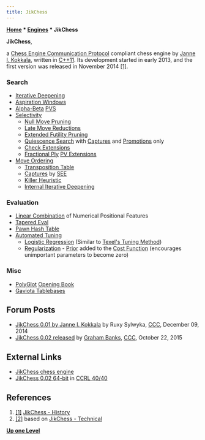 ```yaml
---
title: JikChess
---
```

**[Home](Home "Home") \* [Engines](Engines "Engines") \* JikChess**


**JikChess**,  

a [Chess Engine Communication Protocol](Chess_Engine_Communication_Protocol "Chess Engine Communication Protocol") compliant chess engine by [Janne I. Kokkala](index.php?title=Janne_I._Kokkala&action=edit&redlink=1 "Janne I. Kokkala (page does not exist)"), written in [C++11](Cpp "Cpp"). Its development started in early 2013, and the first version was released in November 2014 <a id="cite-note-1" href="#cite-ref-1">[1]</a>.



### Search


* [Iterative Deepening](Iterative_Deepening "Iterative Deepening")
* [Aspiration Windows](Aspiration_Windows "Aspiration Windows")
* [Alpha-Beta](Alpha-Beta "Alpha-Beta") [PVS](Principal_Variation_Search "Principal Variation Search")
* [Selectivity](Selectivity "Selectivity")
	+ [Null Move Pruning](Null_Move_Pruning "Null Move Pruning")
	+ [Late Move Reductions](Late_Move_Reductions "Late Move Reductions")
	+ [Extended Futility Pruning](Futility_Pruning#Extendedfutilitypruning "Futility Pruning")
	+ [Quiescence Search](Quiescence_Search "Quiescence Search") with [Captures](Captures "Captures") and [Promotions](Promotions "Promotions") only
	+ [Check Extensions](Check_Extensions "Check Extensions")
	+ [Fractional Ply](Extensions#FractionalExtensions "Extensions") [PV Extensions](PV_Extensions "PV Extensions")
* [Move Ordering](Move_Ordering "Move Ordering")
	+ [Transposition Table](Transposition_Table "Transposition Table")
	+ [Captures](Captures "Captures") by [SEE](Static_Exchange_Evaluation "Static Exchange Evaluation")
	+ [Killer Heuristic](Killer_Heuristic "Killer Heuristic")
	+ [Internal Iterative Deepening](Internal_Iterative_Deepening "Internal Iterative Deepening")


### Evaluation


* [Linear Combination](Evaluation#Linear "Evaluation") of Numerical Positional Features
* [Tapered Eval](Tapered_Eval "Tapered Eval")
* [Pawn Hash Table](Pawn_Hash_Table "Pawn Hash Table")
* [Automated Tuning](Automated_Tuning "Automated Tuning")
	+ [Logistic Regression](Automated_Tuning#LogisticRegression "Automated Tuning") (Similar to [Texel's Tuning Method](Texel%27s_Tuning_Method "Texel's Tuning Method"))
	+ [Regularization](https://en.wikipedia.org/wiki/Regularization_%28mathematics%29) - [Prior](https://en.wikipedia.org/wiki/Prior_probability) added to the [Cost Function](https://en.wikipedia.org/wiki/Loss_function) (encourages unimportant parameters to become zero)


### Misc


* [PolyGlot](PolyGlot "PolyGlot") [Opening Book](Opening_Book "Opening Book")
* [Gaviota Tablebases](Gaviota_Tablebases "Gaviota Tablebases")


## Forum Posts


* [JikChess 0.01 by Janne I. Kokkala](http://www.talkchess.com/forum/viewtopic.php?t=54598) by Ruxy Sylwyka, [CCC](CCC "CCC"), December 09, 2014
* [JikChess 0.02 released](http://www.talkchess.com/forum/viewtopic.php?t=58016) by [Graham Banks](Graham_Banks "Graham Banks"), [CCC](CCC "CCC"), October 22, 2015


## External Links


* [JikChess chess engine](http://koti.kapsi.fi/jik/jikchess/)
* [JikChess 0.02 64-bit](http://ccrl.chessdom.com/ccrl/4040/cgi/engine_details.cgi?print=Details&each_game=1&eng=JikChess%200.02%2064-bit) in [CCRL 40/40](CCRL "CCRL")


## References


1. <a id="cite-ref-1" href="#cite-note-1">[1]</a> [JikChess - History](http://koti.kapsi.fi/jik/jikchess/#history)
2. <a id="cite-ref-2" href="#cite-note-2">[2]</a> based on [JikChess - Technical](http://koti.kapsi.fi/jik/jikchess/#technical)

**[Up one Level](Engines "Engines")**







 
